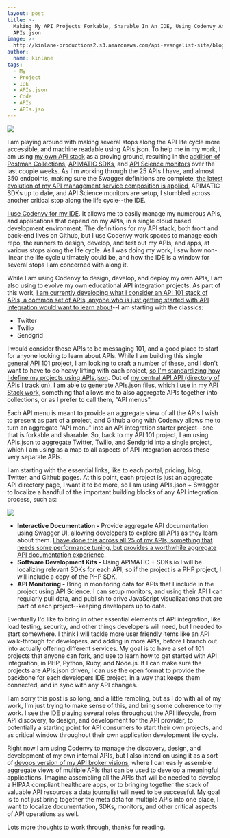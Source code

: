```yaml
---
layout: post
title: >-
  Making My API Projects Forkable, Sharable In An IDE, Using Codenvy And
  APIs.json
image: >-
  http://kinlane-productions2.s3.amazonaws.com/api-evangelist-site/blog/api-codenvy-menu.png
author:
  name: kinlane
tags:
  - My
  - Project
  - IDE
  - APIs.json
  - Code
  - APIs
  - APIs.jso
---
```

[![](http://kinlane-productions2.s3.amazonaws.com/api-evangelist-site/blog/api-codenvy-menu.png)](http://codenvy-api-101.apievangelist.com/)

I am playing around with making several stops along the API life cycle more accessible, and machine readable using APIs.json. To help me in my work, I am using [my own API stack](https://kin-lane.github.io/master/) as a proving ground, resulting in the [addition of Postman Collections](http://alpha.apievangelist.com/2015/04/07/including-postman-collections-in-my-apisjson-files/), [APIMATIC SDKs](http://alpha.apievangelist.com/2015/06/06/adding-apimatic-sdks-to-my-master-stack-and-including-in-each-apisjson/), and [API Science monitors](http://alpha.apievangelist.com/2015/06/06/adding-api-science-monitors-to-my-master-stack-and-including-in-each-apisjson/) over the last couple weeks. As I'm working through the 25 APIs I have, and almost 350 endpoints, making sure the Swagger definitions are complete, [the latest evolution of my API management service composition is applied](http://alpha.apievangelist.com/2015/06/08/my-api-service-composition-tiers/), APIMATIC SDKs up to date, and API Science monitors are setup, I stumbled across another critical stop along the life cycle--the IDE.

[I use Codenvy for my IDE](http://codenvy.com). It allows me to easily manage my numerous APIs, and applications that depend on my APIs, in a single cloud based development environment. The definitions for my API stack, both front and back-end lives on Github, but I use Codenvy work spaces to manage each repo, the runners to design, develop, and test out my APIs, and apps, at various stops along the life cycle. As I was doing my work, I saw how non-linear the life cycle ultimately could be, and how the IDE is a window for several stops I am concerned with along it.

While I am using Codenvy to design, develop, and deploy my own APIs, I am also using to evolve my own educational API integration projects. As part of this work, [I am currently developing what I consider an API 101 stack of APIs, a common set of APIs, anyone who is just getting started with API integration would want to learn about](http://codenvy-api-101.apievangelist.com/)\--I am starting with the classics:

*   Twitter
*   Twilio
*   Sendgrid 

I would consider these APIs to be messaging 101, and a good place to start for anyone looking to learn about APIs. While I am building this single [general API 101 project](http://codenvy-api-101.apievangelist.com/), I am looking to craft a number of these, and I don't want to have to do heavy lifting with each project, [so I'm standardizing how I define my projects using APIs.json](http://apisjson.org). Out of [my central API API (directory of APIs I track on)](https://kin-lane.github.io/api/), I am able to generate APIs.json files, [which I use in my API Stack work](http://theapistack.com), something that allows me to also aggregate APIs together into collections, or as I prefer to call them, "API menus".

Each API menu is meant to provide an aggregate view of all the APIs I wish to present as part of a project, and Github along with Codenvy allows me to turn an aggregate "API menu" into an API integration starter project--one that is forkable and sharable. So, back to my API 101 project, I am using APIs.json to aggregate Twitter, Twilio, and Sendgrid into a single project, which I am using as a map to all aspects of API integration across these very separate APIs. 

I am starting with the essential links, like to each portal, pricing, blog, Twitter, and Github pages. At this point, each project is just an aggregate API directory page, I want it to be more, so I am using APIs.json + Swagger to localize a handful of the important building blocks of any API integration process, such as:

[![](https://s3.amazonaws.com/kinlane-productions2/api-evangelist/codenvy/codenvy-logo.jpg)](https://codenvy.com/)

*   **Interactive Documentation -** Provide aggregate API documentation using Swagger UI, allowing developers to explore all APIs as they learn about them. [I have done this across all 25 of my APIs, something that needs some performance tuning, but provides a worthwhile aggregate API documentation experience](https://kin-lane.github.io/master/documentation/).
*   **Software Development Kits -** Using APIMATIC + SDKs.io I will be localizing relevant SDKs for each API, so if the project is a PHP project, I will include a copy of the PHP SDK.
*   **API Monitoring -** Bring in monitoring data for APIs that I include in the project using API Science. I can setup monitors, and using their API I can regularly pull data, and publish to drive JavaScript visualizations that are part of each project--keeping developers up to date.

Eventually I'd like to bring in other essential elements of API integration, like load testing, security, and other things developers will need, but I needed to start somewhere. I think I will tackle more user friendly items like an API walk-through for developers, and adding in more APIs, before I branch out into actually offering different services. My goal is to have a set of 101 projects that anyone can fork, and use to learn how to get started with API integration, in PHP, Python, Ruby, and Node.js. If I can make sure the projects are APIs.json driven, I can use the open format to provide the  backbone for each developers IDE project, in a way that keeps them connected, and in sync with any API changes.

I am sorry this post is so long, and a little rambling, but as I do with all of my work, I'm just trying to make sense of this, and bring some coherence to my work. I see the IDE playing several roles throughout the API lifecycle, from API discovery, to design, and development for the API provider, to potentially a starting point for API consumers to start their own projects, and as critical window throughout their own application development life cycle. 

Right now I am using Codenvy to manage the discovery, design, and development of my own internal APIs, but I also intend on using it as a sort of [devops version of my API broker visions](http://apievangelist.com/2014/10/10/exploring-the-possibilities-of-being-an-api-broker/), where I can easily assemble aggregate views of multiple APIs that can be used to develop a meaningful applications. Imagine assembling all the APIs that will be needed to develop a HIPAA compliant healthcare apps, or to bringing together the stack of valuable API resources a data journalist will need to be successful. My goal is to not just bring together the meta data for multiple APIs into one place, I want to localize documentation, SDKs, monitors, and other critical aspects of API operations as well.

Lots more thoughts to work through, thanks for reading.